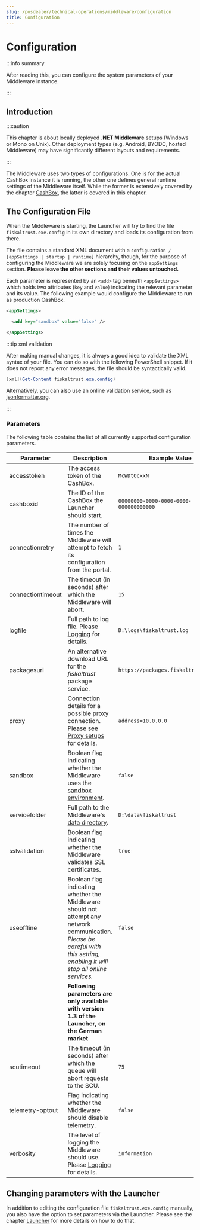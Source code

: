 ```yaml
---
slug: /posdealer/technical-operations/middleware/configuration
title: Configuration
---
```

# Configuration

:::info summary

After reading this, you can configure the system parameters of your Middleware instance.

:::

## Introduction

:::caution

This chapter is about locally deployed **.NET Middleware** setups (Windows or Mono on Unix). Other deployment types (e.g. Android, BYODC, hosted Middleware) may have significantly different layouts and requirements.

:::

The Middleware uses two types of configurations. One is for the actual CashBox instance it is running, the other one defines general runtime settings of the Middleware itself. While the former is extensively covered by the chapter [CashBox](cashbox.md#running-a-cashbox-the-middleware), the latter is covered in this chapter.



## The Configuration File

When the Middleware is starting, the Launcher will try to find the file `fiskaltrust.exe.config` in its own directory and loads its configuration from there.

The file contains a standard XML document with a `configuration / [appSettings | startup | runtime]` hierarchy, though, for the purpose of configuring the Middleware we are solely focusing on the `appSettings` section. **Please leave the other sections and their values untouched.**

Each parameter is represented by an `<add>` tag beneath `<appSettings>` which holds two attributes (`key` and `value`) indicating the relevant parameter and its value. The following example would configure the Middleware to run as production CashBox.

```xml
<appSettings>

  <add key="sandbox" value="false" />

</appSettings>
```

:::tip xml validation

After making manual changes, it is always a good idea to validate the XML syntax of your file. You can do so with the following PowerShell snippet. If it does not report any error messages, the file should be syntactically valid.

```powershell
[xml](Get-Content fiskaltrust.exe.config)
```

Alternatively, you can also use an online validation service, such as [jsonformatter.org](https://jsonformatter.org/xml-validator).

:::



### Parameters

The following table contains the list of all currently supported configuration parameters.

| Parameter         | Description                                                  | Example Value                          |
| ----------------- | ------------------------------------------------------------ | -------------------------------------- |
| accesstoken       | The access token of the CashBox.                             | `McWDtOcxxN`                           |
| cashboxid         | The ID of the CashBox the Launcher should start.             | `00000000-0000-0000-0000-000000000000` |
| connectionretry   | The number of times the Middleware will attempt to fetch its configuration from the portal. | `1`                                    |
| connectiontimeout | The timeout (in seconds) after which the Middleware will abort. | `15`                                   |
| logfile           | Full path to log file. Please [Logging](logging.md) for details. | `D:\logs\fiskaltrust.log`              |
| packagesurl       | An alternative download URL for the _fiskaltrust_ package service. | `https://packages.fiskaltrust.cloud`   |
| proxy             | Connection details for a possible proxy connection. Please see [Proxy setups](network-requirements.md#proxy-setups) for details. | `address=10.0.0.0`                     |
| sandbox           | Boolean flag indicating whether the Middleware uses the [sandbox environment](../../getting-started/sandbox.md). | `false`                                |
| servicefolder     | Full path to the Middleware's [data directory](setup.md#data-directory). | `D:\data\fiskaltrust`                  |
| sslvalidation     | Boolean flag indicating whether the Middleware validates SSL certificates. | `true`                                 |
| useoffline        | Boolean flag indicating whether the Middleware should not attempt any network communication.<br />*Please be careful with this setting, enabling it will stop all online services.* | `false`                                |
|                   | **Following parameters are only available with version 1.3 of the Launcher, on the German market** |                                        |
| scutimeout        | The timeout (in seconds) after which the queue will abort requests to the SCU. | `75`                                   |
| telemetry-optout  | Flag indicating whether the Middleware should disable telemetry. | `false`                                |
| verbosity         | The level of logging the Middleware should use. Please [Logging](logging.md) for details. | `information`                          |



## Changing parameters with the Launcher

In addition to editing the configuration file `fiskaltrust.exe.config` manually, you also have the option to set parameters via the Launcher. Please see the chapter [Launcher](launcher.md#configuration-parameters) for more details on how to do that.